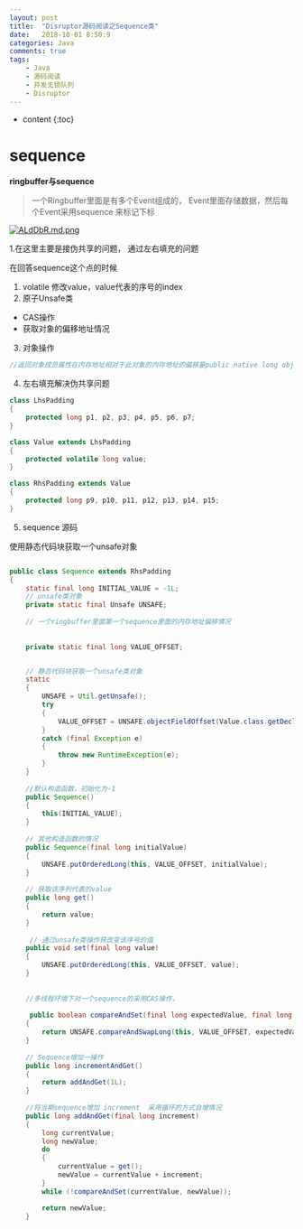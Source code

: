 ```yaml
---
layout: post
title:  "Disruptor源码阅读之Sequence类"
date:   2018-10-01 8:50:9
categories: Java
comments: true
tags:
    - Java    
    - 源码阅读
    - 并发无锁队列
    - Disruptor
---
```


* content
{:toc}

# sequence

**ringbuffer与sequence**
>一个Ringbuffer里面是有多个Event组成的， Event里面存储数据，然后每个Event采用sequence 来标记下标



[![ALdDbR.md.png](https://s2.ax1x.com/2019/04/13/ALdDbR.md.png)](https://imgchr.com/i/ALdDbR)

1.在这里主要是接伪共享的问题， 通过左右填充的问题

在回答sequence这个点的时候


1. volatile 修改value，value代表的序号的index
2. 原子Unsafe类  
  - CAS操作
  - 获取对象的偏移地址情况


3. 对象操作

```java
//返回对象成员属性在内存地址相对于此对象的内存地址的偏移量public native long objectFieldOffset(Field 
```


4. 左右填充解决伪共享问题


```java
class LhsPadding
{
    protected long p1, p2, p3, p4, p5, p6, p7;
}

class Value extends LhsPadding
{
    protected volatile long value;
}

class RhsPadding extends Value
{
    protected long p9, p10, p11, p12, p13, p14, p15;
}

```

5. sequence 源码

使用静态代码块获取一个unsafe对象

```java

public class Sequence extends RhsPadding
{
    static final long INITIAL_VALUE = -1L;
    // unsafe类对象
    private static final Unsafe UNSAFE;
    
    // 一个ringbuffer里面第一个sequence里面的内存地址偏移情况
    
    
    private static final long VALUE_OFFSET;


    // 静态代码块获取一个unsafe类对象
    static
    {
        UNSAFE = Util.getUnsafe();
        try
        {
            VALUE_OFFSET = UNSAFE.objectFieldOffset(Value.class.getDeclaredField("value"));
        }
        catch (final Exception e)
        {
            throw new RuntimeException(e);
        }
    }
    
    //默认构造函数，初始化为-1
    public Sequence()
    {
        this(INITIAL_VALUE);
    }
    
    // 其他构造函数的情况
    public Sequence(final long initialValue)
    {
        UNSAFE.putOrderedLong(this, VALUE_OFFSET, initialValue);
    }
 
    // 获取该序列代表的value
    public long get()
    {
        return value;
    }
     
     // 通过unsafe类操作获改变该序号的值
    public void set(final long value)
    {
        UNSAFE.putOrderedLong(this, VALUE_OFFSET, value);
    }
    
    
    //多线程环境下对一个sequence的采用CAS操作，
    
     public boolean compareAndSet(final long expectedValue, final long newValue)
    {
        return UNSAFE.compareAndSwapLong(this, VALUE_OFFSET, expectedValue, newValue);
    }
    
    // Sequence增加一操作
    public long incrementAndGet()
    {
        return addAndGet(1L);
    }
    
    //将当期sequence增加 increment  采用循环的方式自增情况
    public long addAndGet(final long increment)
    {
        long currentValue;
        long newValue;
        do
        {
            currentValue = get();
            newValue = currentValue + increment;
        }
        while (!compareAndSet(currentValue, newValue));

        return newValue;
    }
    
```

